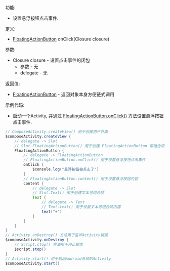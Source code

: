 功能:

+ 设置悬浮按钮点击事件.

定义:

+ [FloatingActionButton](/API/UI/Compose/Widget/FloatingActionButton/README.md) onClick(Closure closure)

参数:

+ Closure closure - 设置点击事件的闭包
    + 参数 - 无
    + delegate - 无

返回值:

+ [FloatingActionButton](/API/UI/Compose/Widget/FloatingActionButton/README.md) - 返回对象本身方便链式调用

示例代码:

+ 启动一个Activity,
  并通过 [FloatingActionButton.onClick()](/API/UI/Compose/Widget/FloatingActionButton/README.md?id=onClick)
  方法设置悬浮按钮点击事件.

```groovy
// ComposeActivity.createView() 用于创建用户界面
$composeActivity.createView {
    // delegate -> Slot
    // Slot.FloatingActionButton() 用于创建 FloatingActionButton 可组合项
    FloatingActionButton {
        // delegate -> FloatingActionButton
        // FloatingActionButton.onClick() 用于设置悬浮按钮点击事件
        onClick {
            $console.log("悬浮按钮被点击了")
        }
        // FloatingActionButton.content() 用于设置悬浮按钮内容
        content {
            // delegate -> Slot
            // Slot.Text() 用于创建文本可组合项
            Text {
                // delegate -> Text
                // Text.text() 用于设置文本可组合项内容
                text("+")
            }
        }
    }
}
// Activity.onDestroy() 方法用于监听Activity销毁
$composeActivity.onDestroy {
    // Script.stop() 方法用于停止脚本
    $script.stop()
}
// Activity.start() 用于启动Android系统的Activity
$composeActivity.start()
```